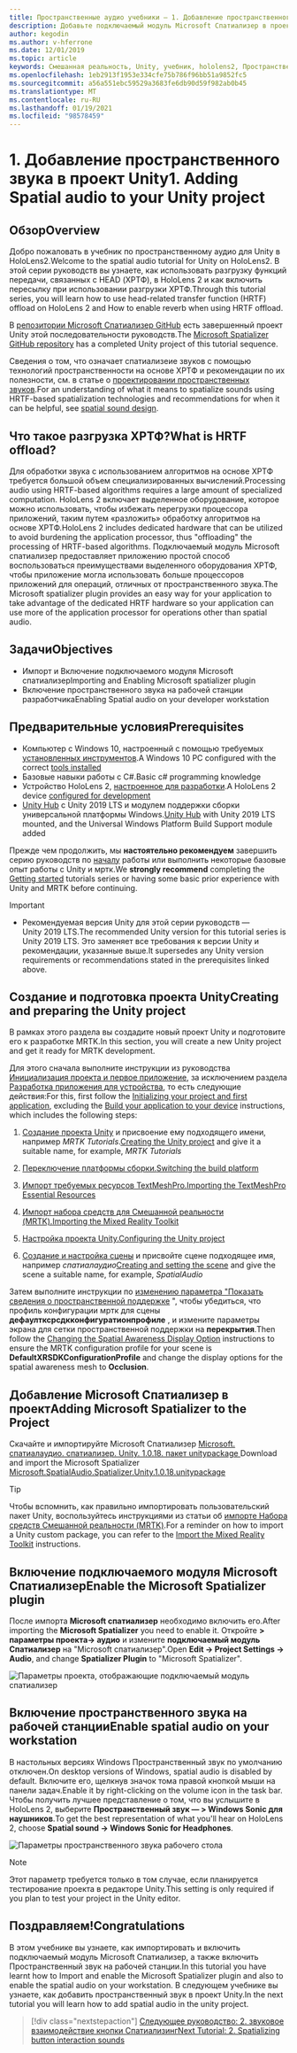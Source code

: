 ```yaml
---
title: Пространственные аудио учебники — 1. Добавление пространственного звука в проект
description: Добавьте подключаемый модуль Microsoft Спатиализер в проект Unity, чтобы получить доступ к аппаратной разгрузке HoloLens 2 ХРТФ.
author: kegodin
ms.author: v-hferrone
ms.date: 12/01/2019
ms.topic: article
keywords: Смешанная реальность, Unity, учебник, hololens2, Пространственный звук, МРТК, набор средств для смешанной реальности, UWP, Windows 10, ХРТФ, функция передачи, связанная с HEAD, переглагол, Microsoft Спатиализер
ms.openlocfilehash: 1eb2913f1953e334cfe75b786f96bb51a9852fc5
ms.sourcegitcommit: a56a551ebc59529a3683fe6db90d59f982ab0b45
ms.translationtype: MT
ms.contentlocale: ru-RU
ms.lasthandoff: 01/19/2021
ms.locfileid: "98578459"
---
```

# <a name="1-adding-spatial-audio-to-your-unity-project"></a><span data-ttu-id="3bded-105">1. Добавление пространственного звука в проект Unity</span><span class="sxs-lookup"><span data-stu-id="3bded-105">1. Adding Spatial audio to your Unity project</span></span>

## <a name="overview"></a><span data-ttu-id="3bded-106">Обзор</span><span class="sxs-lookup"><span data-stu-id="3bded-106">Overview</span></span>

<span data-ttu-id="3bded-107">Добро пожаловать в учебник по пространственному аудио для Unity в HoloLens2.</span><span class="sxs-lookup"><span data-stu-id="3bded-107">Welcome to the spatial audio tutorial for Unity on HoloLens2.</span></span> <span data-ttu-id="3bded-108">В этой серии руководств вы узнаете, как использовать разгрузку функций передачи, связанных с HEAD (ХРТФ), в HoloLens 2 и как включить пересылку при использовании разгрузки ХРТФ.</span><span class="sxs-lookup"><span data-stu-id="3bded-108">Through this tutorial series, you will learn how to use head-related transfer function (HRTF) offload on HoloLens 2 and How to enable reverb when using HRTF offload.</span></span>

<span data-ttu-id="3bded-109">В [репозитории Microsoft Спатиализер GitHub](https://github.com/microsoft/spatialaudio-unity) есть завершенный проект Unity этой последовательности руководств.</span><span class="sxs-lookup"><span data-stu-id="3bded-109">The [Microsoft Spatializer GitHub repository](https://github.com/microsoft/spatialaudio-unity) has a completed Unity project of this tutorial sequence.</span></span>

<span data-ttu-id="3bded-110">Сведения о том, что означает спатиализеие звуков с помощью технологий пространственности на основе ХРТФ и рекомендации по их полезности, см. в статье о [проектировании пространственных звуков](https://docs.microsoft.com/windows/mixed-reality/spatial-sound-design).</span><span class="sxs-lookup"><span data-stu-id="3bded-110">For an understanding of what it means to spatialize sounds using HRTF-based spatialization technologies and recommendations for when it can be helpful, see [spatial sound design](https://docs.microsoft.com/windows/mixed-reality/spatial-sound-design).</span></span>

## <a name="what-is-hrtf-offload"></a><span data-ttu-id="3bded-111">Что такое разгрузка ХРТФ?</span><span class="sxs-lookup"><span data-stu-id="3bded-111">What is HRTF offload?</span></span>

<span data-ttu-id="3bded-112">Для обработки звука с использованием алгоритмов на основе ХРТФ требуется большой объем специализированных вычислений.</span><span class="sxs-lookup"><span data-stu-id="3bded-112">Processing audio using HRTF-based algorithms requires a large amount of specialized computation.</span></span> <span data-ttu-id="3bded-113">HoloLens 2 включает выделенное оборудование, которое можно использовать, чтобы избежать перегрузки процессора приложений, таким путем «разложить» обработку алгоритмов на основе ХРТФ.</span><span class="sxs-lookup"><span data-stu-id="3bded-113">HoloLens 2 includes dedicated hardware that can be utilized to avoid burdening the application processor, thus "offloading" the processing of HRTF-based algorithms.</span></span>  <span data-ttu-id="3bded-114">Подключаемый модуль Microsoft спатиализер предоставляет приложению простой способ воспользоваться преимуществами выделенного оборудования ХРТФ, чтобы приложение могла использовать больше процессоров приложений для операций, отличных от пространственного звука.</span><span class="sxs-lookup"><span data-stu-id="3bded-114">The Microsoft spatializer plugin provides an easy way for your application to take advantage of the dedicated HRTF hardware so your application can use more of the application processor for operations other than spatial audio.</span></span>

## <a name="objectives"></a><span data-ttu-id="3bded-115">Задачи</span><span class="sxs-lookup"><span data-stu-id="3bded-115">Objectives</span></span>

* <span data-ttu-id="3bded-116">Импорт и Включение подключаемого модуля Microsoft спатиализер</span><span class="sxs-lookup"><span data-stu-id="3bded-116">Importing and Enabling Microsoft spatializer plugin</span></span>
* <span data-ttu-id="3bded-117">Включение пространственного звука на рабочей станции разработчика</span><span class="sxs-lookup"><span data-stu-id="3bded-117">Enabling Spatial audio on your developer workstation</span></span>

## <a name="prerequisites"></a><span data-ttu-id="3bded-118">Предварительные условия</span><span class="sxs-lookup"><span data-stu-id="3bded-118">Prerequisites</span></span>

* <span data-ttu-id="3bded-119">Компьютер с Windows 10, настроенный с помощью требуемых [установленных инструментов](../../install-the-tools.md).</span><span class="sxs-lookup"><span data-stu-id="3bded-119">A Windows 10 PC configured with the correct [tools installed](../../install-the-tools.md)</span></span>
* <span data-ttu-id="3bded-120">Базовые навыки работы с C#.</span><span class="sxs-lookup"><span data-stu-id="3bded-120">Basic c# programming knowledge</span></span>
* <span data-ttu-id="3bded-121">Устройство HoloLens 2, [настроенное для разработки](../../platform-capabilities-and-apis/using-visual-studio.md#enabling-developer-mode).</span><span class="sxs-lookup"><span data-stu-id="3bded-121">A HoloLens 2 device [configured for development](../../platform-capabilities-and-apis/using-visual-studio.md#enabling-developer-mode)</span></span>
* <span data-ttu-id="3bded-122"><a href="https://docs.unity3d.com/Manual/GettingStartedInstallingHub.html" target="_blank">Unity Hub</a> с Unity 2019 LTS и модулем поддержки сборки универсальной платформы Windows.</span><span class="sxs-lookup"><span data-stu-id="3bded-122"><a href="https://docs.unity3d.com/Manual/GettingStartedInstallingHub.html" target="_blank">Unity Hub</a> with Unity 2019 LTS mounted, and the Universal Windows Platform Build Support module added</span></span>

<span data-ttu-id="3bded-123">Прежде чем продолжить, мы **настоятельно рекомендуем** завершить серию руководств по [началу](mr-learning-base-01.md) работы или выполнить некоторые базовые опыт работы с Unity и мртк.</span><span class="sxs-lookup"><span data-stu-id="3bded-123">We **strongly recommend** completing the [Getting started](mr-learning-base-01.md) tutorials series or having some basic prior experience with Unity and MRTK before continuing.</span></span>

> [!IMPORTANT]
>
> * <span data-ttu-id="3bded-124">Рекомендуемая версия Unity для этой серии руководств — Unity 2019 LTS.</span><span class="sxs-lookup"><span data-stu-id="3bded-124">The recommended Unity version for this tutorial series is Unity 2019 LTS.</span></span> <span data-ttu-id="3bded-125">Это заменяет все требования к версии Unity и рекомендации, указанные выше.</span><span class="sxs-lookup"><span data-stu-id="3bded-125">It supersedes any Unity version requirements or recommendations stated in the prerequisites linked above.</span></span>

## <a name="creating-and-preparing-the-unity-project"></a><span data-ttu-id="3bded-126">Создание и подготовка проекта Unity</span><span class="sxs-lookup"><span data-stu-id="3bded-126">Creating and preparing the Unity project</span></span>

<span data-ttu-id="3bded-127">В рамках этого раздела вы создадите новый проект Unity и подготовите его к разработке MRTK.</span><span class="sxs-lookup"><span data-stu-id="3bded-127">In this section, you will create a new Unity project and get it ready for MRTK development.</span></span>

<span data-ttu-id="3bded-128">Для этого сначала выполните инструкции из руководства [Инициализация проекта и первое приложение](mr-learning-base-02.md), за исключением раздела [Разработка приложения для устройства](mr-learning-base-02.md#building-your-application-to-your-hololens-2), то есть следующие действия:</span><span class="sxs-lookup"><span data-stu-id="3bded-128">For this, first follow the [Initializing your project and first application](mr-learning-base-02.md), excluding the [Build your application to your device](mr-learning-base-02.md#building-your-application-to-your-hololens-2) instructions, which includes the following steps:</span></span>

1. <span data-ttu-id="3bded-129">[Создание проекта Unity](mr-learning-base-02.md#creating-the-unity-project) и присвоение ему подходящего имени, например *MRTK Tutorials*.</span><span class="sxs-lookup"><span data-stu-id="3bded-129">[Creating the Unity project](mr-learning-base-02.md#creating-the-unity-project) and give it a suitable name, for example, *MRTK Tutorials*</span></span>

1. [<span data-ttu-id="3bded-130">Переключение платформы сборки.</span><span class="sxs-lookup"><span data-stu-id="3bded-130">Switching the build platform</span></span>](mr-learning-base-02.md#configuring-the-unity-project)

1. [<span data-ttu-id="3bded-131">Импорт требуемых ресурсов TextMeshPro.</span><span class="sxs-lookup"><span data-stu-id="3bded-131">Importing the TextMeshPro Essential Resources</span></span>](mr-learning-base-02.md#importing-the-textmeshpro-essential-resources)

1. [<span data-ttu-id="3bded-132">Импорт набора средств для Смешанной реальности (MRTK).</span><span class="sxs-lookup"><span data-stu-id="3bded-132">Importing the Mixed Reality Toolkit</span></span>](mr-learning-base-02.md#importing-the-mixed-reality-toolkit)

1. [<span data-ttu-id="3bded-133">Настройка проекта Unity.</span><span class="sxs-lookup"><span data-stu-id="3bded-133">Configuring the Unity project</span></span>](mr-learning-base-02.md#configuring-the-unity-project)

1. <span data-ttu-id="3bded-134">[Создание и настройка сцены](mr-learning-base-02.md#creating-and-configuring-the-scene) и присвойте сцене подходящее имя, например *спатиалаудио*</span><span class="sxs-lookup"><span data-stu-id="3bded-134">[Creating and setting the scene](mr-learning-base-02.md#creating-and-configuring-the-scene) and give the scene a suitable name, for example, *SpatialAudio*</span></span>

<span data-ttu-id="3bded-135">Затем выполните инструкции по [изменению параметра "Показать сведения о пространственной поддержке](mr-learning-base-03.md#changing-the-spatial-awareness-display-option) ", чтобы убедиться, что профиль конфигурации мртк для сцены **дефаултксрсдкконфигуратионпрофиле** , и измените параметры экрана для сетки пространственной поддержки на **перекрытия**.</span><span class="sxs-lookup"><span data-stu-id="3bded-135">Then follow the [Changing the Spatial Awareness Display Option](mr-learning-base-03.md#changing-the-spatial-awareness-display-option) instructions to ensure the MRTK configuration profile for your scene is **DefaultXRSDKConfigurationProfile** and change the display options for the spatial awareness mesh to **Occlusion**.</span></span>

## <a name="adding-microsoft-spatializer-to-the-project"></a><span data-ttu-id="3bded-136">Добавление Microsoft Спатиализер в проект</span><span class="sxs-lookup"><span data-stu-id="3bded-136">Adding Microsoft Spatializer to the Project</span></span>

<span data-ttu-id="3bded-137">Скачайте и импортируйте Microsoft Спатиализер  <a href="https://github.com/microsoft/spatialaudio-unity/releases/download/v1.0.18/Microsoft.SpatialAudio.Spatializer.Unity.1.0.18.unitypackage" target="_blank">Microsoft. спатиалаудио. спатиализер. Unity. 1.0.18. пакет unitypackage </a></span><span class="sxs-lookup"><span data-stu-id="3bded-137">Download and import the Microsoft Spatializer  <a href="https://github.com/microsoft/spatialaudio-unity/releases/download/v1.0.18/Microsoft.SpatialAudio.Spatializer.Unity.1.0.18.unitypackage" target="_blank">Microsoft.SpatialAudio.Spatializer.Unity.1.0.18.unitypackage </a></span></span>

>[!TIP]
> <span data-ttu-id="3bded-138">Чтобы вспомнить, как правильно импортировать пользовательский пакет Unity, воспользуйтесь инструкциями из статьи об [импорте Набора средств Смешанной реальности (MRTK)](../../../mrlearning-base-ch1.md#import-the-mixed-reality-toolkit).</span><span class="sxs-lookup"><span data-stu-id="3bded-138">For a reminder on how to import a Unity custom package, you can refer to the [Import the Mixed Reality Toolkit](../../../mrlearning-base-ch1.md#import-the-mixed-reality-toolkit) instructions.</span></span>

## <a name="enable-the-microsoft-spatializer-plugin"></a><span data-ttu-id="3bded-139">Включение подключаемого модуля Microsoft Спатиализер</span><span class="sxs-lookup"><span data-stu-id="3bded-139">Enable the Microsoft Spatializer plugin</span></span>

<span data-ttu-id="3bded-140">После импорта **Microsoft спатиализер** необходимо включить его.</span><span class="sxs-lookup"><span data-stu-id="3bded-140">After importing the **Microsoft Spatializer** you need to enable it.</span></span> <span data-ttu-id="3bded-141">Откройте **> параметры проекта-> аудио** и измените **подключаемый модуль Спатиализер** на "Microsoft спатиализер".</span><span class="sxs-lookup"><span data-stu-id="3bded-141">Open **Edit -> Project Settings -> Audio**, and change **Spatializer Plugin** to "Microsoft Spatializer".</span></span>

![Параметры проекта, отображающие подключаемый модуль спатиализер](images/spatial-audio/spatial-audio-01-section3-step1-1.png)

## <a name="enable-spatial-audio-on-your-workstation"></a><span data-ttu-id="3bded-143">Включение пространственного звука на рабочей станции</span><span class="sxs-lookup"><span data-stu-id="3bded-143">Enable spatial audio on your workstation</span></span>

<span data-ttu-id="3bded-144">В настольных версиях Windows Пространственный звук по умолчанию отключен.</span><span class="sxs-lookup"><span data-stu-id="3bded-144">On desktop versions of Windows, spatial audio is disabled by default.</span></span> <span data-ttu-id="3bded-145">Включите его, щелкнув значок тома правой кнопкой мыши на панели задач.</span><span class="sxs-lookup"><span data-stu-id="3bded-145">Enable it by right-clicking on the volume icon in the task bar.</span></span> <span data-ttu-id="3bded-146">Чтобы получить лучшее представление о том, что вы услышите в HoloLens 2, выберите **Пространственный звук — > Windows Sonic для наушников**.</span><span class="sxs-lookup"><span data-stu-id="3bded-146">To get the best representation of what you'll hear on HoloLens 2, choose **Spatial sound -> Windows Sonic for Headphones**.</span></span>

![Параметры пространственного звука рабочего стола](images/spatial-audio/spatial-audio-01-section4-step1-1.png)

> [!NOTE]
> <span data-ttu-id="3bded-148">Этот параметр требуется только в том случае, если планируется тестирование проекта в редакторе Unity.</span><span class="sxs-lookup"><span data-stu-id="3bded-148">This setting is only required if you plan to test your project in the Unity editor.</span></span>

## <a name="congratulations"></a><span data-ttu-id="3bded-149">Поздравляем!</span><span class="sxs-lookup"><span data-stu-id="3bded-149">Congratulations</span></span>

<span data-ttu-id="3bded-150">В этом учебнике вы узнаете, как импортировать и включить подключаемый модуль Microsoft Спатиализер, а также включить Пространственный звук на рабочей станции.</span><span class="sxs-lookup"><span data-stu-id="3bded-150">In this tutorial you have learnt how to Import and enable the Microsoft Spatializer plugin and also to enable the spatial audio on your workstation.</span></span>
<span data-ttu-id="3bded-151">В следующем учебнике вы узнаете, как добавить пространственный звук в проект Unity.</span><span class="sxs-lookup"><span data-stu-id="3bded-151">In the next tutorial you will learn how to add spatial audio in the unity project.</span></span>

> [!div class="nextstepaction"]
> [<span data-ttu-id="3bded-152">Следующее руководство: 2. звуковое взаимодействие кнопки Спатиализинг</span><span class="sxs-lookup"><span data-stu-id="3bded-152">Next Tutorial: 2. Spatializing button interaction sounds</span></span>](unity-spatial-audio-ch2.md)
